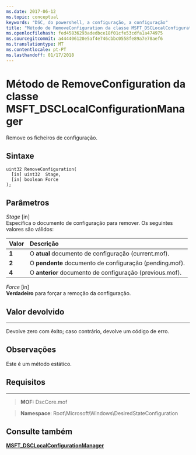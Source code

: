 ```yaml
---
ms.date: 2017-06-12
ms.topic: conceptual
keywords: "DSC, do powershell, a configuração, a configuração"
title: "Método de RemoveConfiguration da classe MSFT_DSCLocalConfigurationManager"
ms.openlocfilehash: fed45836293adedbce18f01cfe53cdfa1a474975
ms.sourcegitcommit: a444406120e5af4e746cbbc0558fe89a7e78aef6
ms.translationtype: MT
ms.contentlocale: pt-PT
ms.lasthandoff: 01/17/2018
---
```

# <a name="removeconfiguration-method-of-the-msftdsclocalconfigurationmanager-class"></a>Método de RemoveConfiguration da classe MSFT_DSCLocalConfigurationManager

Remove os ficheiros de configuração.

<a name="syntax"></a>Sintaxe
------

```mof
uint32 RemoveConfiguration(
  [in] uint32  Stage,
  [in] boolean Force
);
```

<a name="parameters"></a>Parâmetros
----------

*Stage* \[in\]  
Especifica o documento de configuração para remover. Os seguintes valores são válidos:

|Valor |Descrição |
|:--- |:---|
|**1** | O **atual** documento de configuração (current.mof). |
|**2** | O **pendente** documento de configuração (pending.mof).  |
|**4** | O **anterior** documento de configuração (previous.mof). |

*Force* \[in\]  
**Verdadeiro** para forçar a remoção da configuração.

## <a name="return-value"></a>Valor devolvido
------------

Devolve zero com êxito; caso contrário, devolve um código de erro.

## <a name="remarks"></a>Observações

Este é um método estático.

## <a name="requirements"></a>Requisitos
------------
>**MOF:** DscCore.mof

>**Namespace**: Root\Microsoft\Windows\DesiredStateConfiguration


## <a name="see-also"></a>Consulte também


[**MSFT_DSCLocalConfigurationManager**](msft-dsclocalconfigurationmanager.md)


 

 



